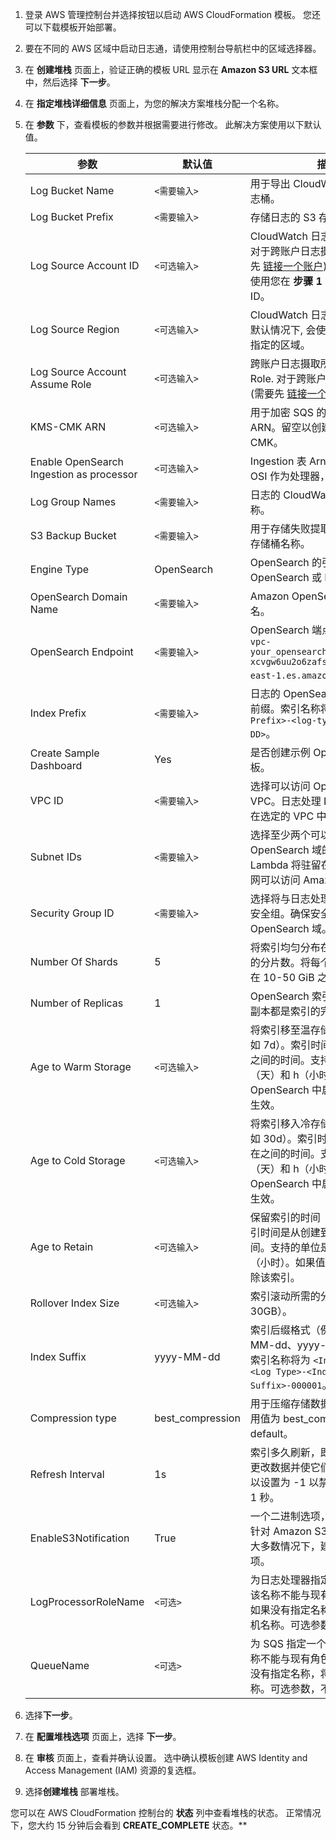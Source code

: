 1. 登录 AWS 管理控制台并选择按钮以启动 AWS CloudFormation 模板。 您还可以下载模板开始部署。

2. 要在不同的 AWS 区域中启动日志通，请使用控制台导航栏中的区域选择器。

3. 在 **创建堆栈** 页面上，验证正确的模板 URL 显示在 **Amazon S3 URL** 文本框中，然后选择 **下一步**。

4. 在 **指定堆栈详细信息** 页面上，为您的解决方案堆栈分配一个名称。

5. 在 **参数** 下，查看模板的参数并根据需要进行修改。 此解决方案使用以下默认值。

   | 参数                                     | 默认值           | 描述                                                                                                                                                          |
   | ---------------------------------------- | ---------------- | ------------------------------------------------------------------------------------------------------------------------------------------------------------- |
   | Log Bucket Name                          | `<需要输入>`     | 用于导出 CloudWatch Logs 的日志桶。                                                                                                                           |
   | Log Bucket Prefix                        | `<需要输入>`     | 存储日志的 S3 存储桶路径前缀。                                                                                                                                |
   | Log Source Account ID                    | `<可选输入>`     | CloudWatch 日志组所在账户 ID. 对于跨账户日志摄取是必填 (需要先 [链接一个账户](../link-account/index.md)). 默认情况下, 会使用您在 **步骤 1** 中登录的账户 ID。 |
   | Log Source Region                        | `<可选输入>`     | CloudWatch 日志组所在的区域. 默认情况下, 会使用您在 **步骤 2** 中指定的区域。                                                                                 |
   | Log Source Account Assume Role           | `<可选输入>`     | 跨账户日志摄取所需要使用的 IAM Role. 对于跨账户日志摄取是必填 (需要先 [链接一个账户](../link-account/index.md))。                                             |
   | KMS-CMK ARN                              | `<可选输入>`     | 用于加密 SQS 的 KMS-CMK ARN。留空以创建新的 KMS CMK。                                                                                                         |
   | Enable OpenSearch Ingestion as processor | `<可选输入>`     | Ingestion 表 Arn。如果不使用 OSI 作为处理器，请留空。                                                                                                         |
   | Log Group Names                          | `<需要输入>`     | 日志的 CloudWatch 日志组的名称。                                                                                                                              |
   | S3 Backup Bucket                         | `<需要输入>`     | 用于存储失败提取日志的 S3 备份存储桶名称。                                                                                                                    |
   | Engine Type                              | OpenSearch       | OpenSearch 的引擎类型。选择 OpenSearch 或 Elasticsearch。                                                                                                     |
   | OpenSearch Domain Name                   | `<需要输入>`     | Amazon OpenSearch 集群的域名。                                                                                                                                |
   | OpenSearch Endpoint                      | `<需要输入>`     | OpenSearch 端点 URL。例如，`vpc-your_opensearch_domain_name-xcvgw6uu2o6zafsiefxubwuohe.us-east-1.es.amazonaws.com`。                                          |
   | Index Prefix                             | `<需要输入>`     | 日志的 OpenSearch 索引的公共前缀。索引名称将为 `<Index Prefix>-<log-type>-<YYYY-MM-DD>`。                                                                     |
   | Create Sample Dashboard                  | Yes              | 是否创建示例 OpenSearch 仪表板。                                                                                                                              |
   | VPC ID                                   | `<需要输入>`     | 选择可以访问 OpenSearch 域的 VPC。日志处理 Lambda 将驻留在选定的 VPC 中。                                                                                     |
   | Subnet IDs                               | `<需要输入>`     | 选择至少两个可以访问 OpenSearch 域的子网。日志处理 Lambda 将驻留在子网中。确保子网可以访问 Amazon S3 服务。                                                   |
   | Security Group ID                        | `<需要输入>`     | 选择将与日志处理 Lambda 关联的安全组。确保安全组有权访问 OpenSearch 域。                                                                                      |
   | Number Of Shards                         | 5                | 将索引均匀分布在所有数据节点上的分片数。将每个分片的大小保持在 10-50 GiB 之间。                                                                               |
   | Number of Replicas                       | 1                | OpenSearch 索引的副本数。每个副本都是索引的完整副本。                                                                                                         |
   | Age to Warm Storage                      | `<可选输入>`     | 将索引移至温存储所需的时间（例如 7d）。索引时间是从创建到现在之间的时间。支持的单位是 d（天）和 h（小时）。仅当 OpenSearch 中启用了温存储时才生效。           |
   | Age to Cold Storage                      | `<可选输入>`     | 将索引移入冷存储所需的时间（例如 30d）。索引时间是从创建到现在之间的时间。支持的单位是 d（天）和 h（小时）。仅当 OpenSearch 中启用了冷存储时才生效。          |
   | Age to Retain                            | `<可选输入>`     | 保留索引的时间（例如 180d）。索引时间是从创建到现在之间的时间。支持的单位是 d（天）和 h（小时）。如果值为空，则不会删除该索引。                               |
   | Rollover Index Size                      | `<可选输入>`     | 索引滚动所需的分片大小（例如 30GB）。                                                                                                                         |
   | Index Suffix                             | yyyy-MM-dd       | 索引后缀格式（例如：yyyy-MM-dd、yyyy-MM-dd-HH）。索引名称将为 `<Index Prefix>-<Log Type>-<Index Suffix>-000001`。                                             |
   | Compression type                         | best_compression | 用于压缩存储数据的压缩类型。 可用值为 best_compression 和 default。                                                                                           |
   | Refresh Interval                         | 1s               | 索引多久刷新，即刷新索引最近的更改数据并使它们可用于搜索。 可以设置为 -1 以禁用刷新。 默认为 1 秒。                                                           |
   | EnableS3Notification                     | True             | 一个二进制选项，用于启用或禁用针对 Amazon S3 存储桶的通知。大多数情况下，建议使用默认选项。                                                                   |
   | LogProcessorRoleName                     | `<可选>`         | 为日志处理器指定一个角色名称。该名称不能与现有角色名称重复。如果没有指定名称，将生成一个随机名称。可选参数，不是必填项。                                      |
   | QueueName                                | `<可选>`         | 为 SQS 指定一个队列名称。该名称不能与现有角色名称重复。如果没有指定名称，将生成一个随机名称。可选参数，不是必填项。                                           |

6. 选择**下一步**。

7. 在 **配置堆栈选项** 页面上，选择 **下一步**。

8. 在 **审核** 页面上，查看并确认设置。 选中确认模板创建 AWS Identity and Access Management (IAM) 资源的复选框。

9. 选择**创建堆栈** 部署堆栈。

您可以在 AWS CloudFormation 控制台的 **状态** 列中查看堆栈的状态。 正常情况下，您大约 15 分钟后会看到 **CREATE_COMPLETE** 状态。\*\*
